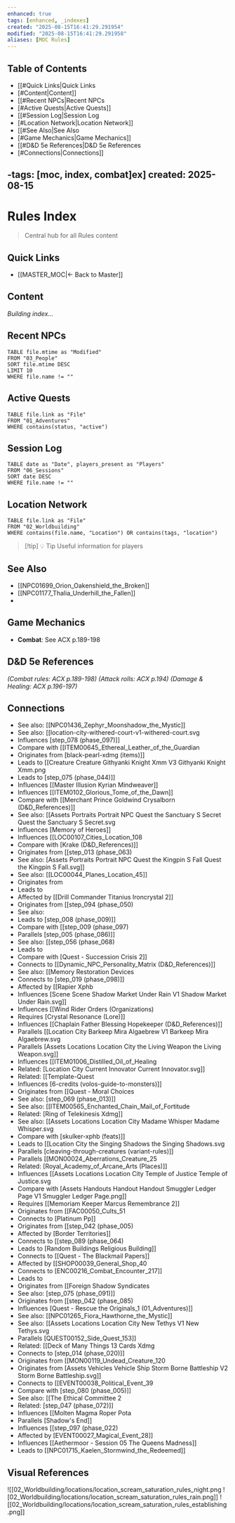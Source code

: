 ```yaml
---
enhanced: true
tags: [enhanced, _indexes]
created: "2025-08-15T16:41:29.291954"
modified: "2025-08-15T16:41:29.291958"
aliases: [MOC Rules]
---
```


## Table of Contents
- [[#Quick Links|Quick Links
- [#Content|Content]]
- [[#Recent NPCs|Recent NPCs
- [#Active Quests|Active Quests]]
- [[#Session Log|Session Log
- [#Location Network|Location Network]]
- [[#See Also|See Also
- [#Game Mechanics|Game Mechanics]]
- [[#D&D 5e References|D&D 5e References
- [#Connections|Connections]]

-tags: [moc, index, combat]ex]
created: 2025-08-15
---

# Rules Index

> Central hub for all Rules content

## Quick Links
- [[MASTER_MOC|← Back to Master]]

## Content
*Building index...*

## Recent NPCs
```dataview
TABLE file.mtime as "Modified"
FROM "03_People"
SORT file.mtime DESC
LIMIT 10
WHERE file.name != ""
```

## Active Quests
```dataview
TABLE file.link as "File"
FROM "01_Adventures"
WHERE contains(status, "active")
```

## Session Log
```dataview
TABLE date as "Date", players_present as "Players"
FROM "06_Sessions"
SORT date DESC
WHERE file.name != ""
```

## Location Network
```dataview
TABLE file.link as "File"
FROM "02_Worldbuilding"
WHERE contains(file.name, "Location") OR contains(tags, "location")
```

> [!tip] 💡 Tip
> Useful information for players

## See Also
- [[NPC01699_Orion_Oakenshield_the_Broken]]
- [[NPC01177_Thalia_Underhill_the_Fallen]]
-

## Game Mechanics
- **Combat**: See ACX p.189-198

## D&D 5e References

*(Combat rules: ACX p.189-198)*
*(Attack rolls: ACX p.194)*
*(Damage & Healing: ACX p.196-197)*

## Connections

- See also: [[NPC01436_Zephyr_Moonshadow_the_Mystic]]
- See also: [[location-city-withered-court-v1-withered-court.svg
- Influences [step_078 (phase_097)]]
- Compare with [[ITEM00645_Ethereal_Leather_of_the_Guardian
- Originates from [black-pearl-xdmg (items)]]
- Leads to [[Creature Creature Githyanki Knight Xmm V3 Githyanki Knight Xmm.png
- Leads to [step_075 (phase_044)]]
- Influences [[Master Illusion Kyrian Mindweaver]]
- Influences [[ITEM0102_Glorious_Tome_of_the_Dawn]]
- Compare with [[Merchant Prince Goldwind Crysalborn (D&D_References)]]
- See also: [[Assets Portraits Portrait NPC Quest the Sanctuary S Secret Quest the Sanctuary S Secret.svg
- Influences [Memory of Heroes]]
- Influences [[LOC00107_Cities_Location_108
- Compare with [Krake (D&D_References)]]
- Originates from [[step_013 (phase_063)
- See also: [Assets Portraits Portrait NPC Quest the Kingpin S Fall Quest the Kingpin S Fall.svg]]
- See also: [[LOC00044_Planes_Location_45]]
- Originates from
- Leads to
- Affected by [[Drill Commander Titanius Ironcrystal 2]]
- Originates from [[step_094 (phase_050)
- See also:
- Leads to [step_008 (phase_009)]]
- Compare with [[step_009 (phase_097)
- Parallels [step_005 (phase_086)]]
- See also: [[step_056 (phase_068)
- Leads to
- Compare with [Quest - Succession Crisis 2]]
- Connects to [[Dynamic_NPC_Personality_Matrix (D&D_References)]]
- See also: [[Memory Restoration Devices
- Connects to [step_019 (phase_098)]]
- Affected by [[Rapier Xphb
- Influences [Scene Scene Shadow Market Under Rain V1 Shadow Market Under Rain.svg]]
- Influences [[Wind Rider Orders (Organizations)
- Requires [Crystal Resonance (Lore)]]
- Influences [[Chaplain Father Blessing Hopekeeper (D&D_References)]]
- Parallels [[Location City Barkeep Mira Algaebrew V1 Barkeep Mira Algaebrew.svg
- Parallels [Assets Locations Location City the Living Weapon the Living Weapon.svg]]
- Influences [[ITEM01006_Distilled_Oil_of_Healing
- Related: [Location City Current Innovator Current Innovator.svg]]
- Related: [[Template-Quest
- Influences [6-credits (volos-guide-to-monsters)]]
- Originates from [[Quest - Moral Choices
- See also: [step_069 (phase_013)]]
- See also: [[ITEM00565_Enchanted_Chain_Mail_of_Fortitude
- Related: [Ring of Telekinesis Xdmg]]
- See also: [[Assets Locations Location City Madame Whisper Madame Whisper.svg
- Compare with [skulker-xphb (feats)]]
- Leads to [[Location City the Singing Shadows the Singing Shadows.svg
- Parallels [cleaving-through-creatures (variant-rules)]]
- Parallels [[MON00024_Aberrations_Creature_25
- Related: [Royal_Academy_of_Arcane_Arts (Places)]]
- Influences [[Assets Locations Location City Temple of Justice Temple of Justice.svg
- Compare with [Assets Handouts Handout Handout Smuggler Ledger Page V1 Smuggler Ledger Page.png]]
- Requires [[Memoriam Keeper Marcus Remembrance 2]]
- Originates from [[FAC00050_Cults_51
- Connects to [Platinum Pp]]
- Originates from [[step_042 (phase_005)
- Affected by [Border Territories]]
- Connects to [[step_089 (phase_064)
- Leads to [Random Buildings Religious Building]]
- Connects to [[Quest - The Blackmail Papers]]
- Affected by [[SHOP00039_General_Shop_40
- Connects to [ENC00216_Combat_Encounter_217]]
- Leads to
- Originates from [[Foreign Shadow Syndicates
- See also: [step_075 (phase_091)]]
- Originates from [[step_042 (phase_085)
- Influences [Quest - Rescue the Originals_1 (01_Adventures)]]
- See also: [[NPC01265_Fiora_Hawthorne_the_Mystic]]
- See also: [[Assets Locations Location City New Tethys V1 New Tethys.svg
- Parallels [QUEST00152_Side_Quest_153]]
- Related: [[Deck of Many Things 13 Cards Xdmg
- Connects to [step_014 (phase_020)]]
- Originates from [[MON00119_Undead_Creature_120
- Originates from [Assets Vehicles Vehicle Ship Storm Borne Battleship V2 Storm Borne Battleship.svg]]
- Connects to [[EVENT00038_Political_Event_39
- Compare with [step_080 (phase_005)]]
- See also: [[The Ethical Committee 2
- Related: [step_047 (phase_072)]]
- Influences [[Molten Magma Roper Pota
- Parallels [Shadow's End]]
- Influences [[step_097 (phase_022)
- Affected by [EVENT00027_Magical_Event_28]]
- Influences [[Aethermoor - Session 05 The Queens Madness]]
- Leads to [[NPC01715_Kaelen_Stormwind_the_Redeemed]]

## Visual References
![[02_Worldbuilding/locations/location_scream_saturation_rules_night.png
![02_Worldbuilding/locations/location_scream_saturation_rules_rain.png]]
![[02_Worldbuilding/locations/location_scream_saturation_rules_establishing.png]]
